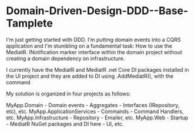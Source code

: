 # Domain-Driven-Design-DDD--Base-Tamplete

I'm just getting started with DDD. 
I'm putting domain events into a CQRS application and I'm stumbling on a fundamental task: How to use the MediatR.
INotification marker interface within the domain project without creating a domain dependency on infrastructure.

I currently have the MediatR and MediatR .net Core DI packages installed in the UI project and they are added to DI using .AddMediatR(), with the command

My solution is organized in four projects as follows:

MyApp.Domain
    - Domain events
    - Aggregates
    - Interfaces (IRepository, etc), etc.
MyApp.ApplicationServices
    - Commands
    - Command Handlers, etc.
MyApp.Infrastructure
    - Repository
    - Emailer, etc.
MyApp.Web
    - Startup
    - MediatR NuGet packages and DI here
    - UI, etc.
